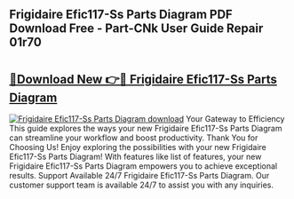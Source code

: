 ## Frigidaire Efic117-Ss Parts Diagram PDF Download Free - Part-CNk User Guide Repair 01r70

# <h2><a href="http://dfk27nz.blite.top/?on=Frigidaire+Efic117-Ss+Parts+Diagram">🔗Download New 👉🔴 Frigidaire Efic117-Ss Parts Diagram</a></h2>

[![Frigidaire Efic117-Ss Parts Diagram download](https://i.imgur.com/lujVjoI.png)](http://dfk27nz.blite.top/?on=Frigidaire+Efic117-Ss+Parts+Diagram)
Your Gateway to Efficiency This guide explores the ways your new Frigidaire Efic117-Ss Parts Diagram can streamline your workflow and boost productivity. Thank You for Choosing Us! Enjoy exploring the possibilities with your new Frigidaire Efic117-Ss Parts Diagram! With features like list of features, your new Frigidaire Efic117-Ss Parts Diagram empowers you to achieve exceptional results. Support Available 24/7 Frigidaire Efic117-Ss Parts Diagram. Our customer support team is available 24/7 to assist you with any inquiries.
